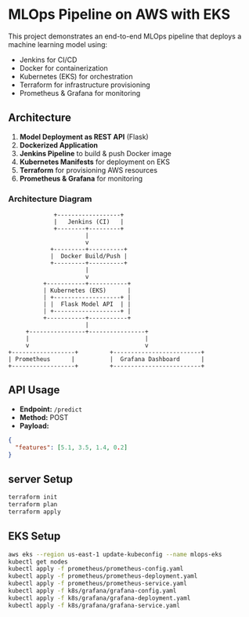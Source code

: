 
# MLOps Pipeline on AWS with EKS

This project demonstrates an end-to-end MLOps pipeline that deploys a machine learning model using:

- Jenkins for CI/CD
- Docker for containerization
- Kubernetes (EKS) for orchestration
- Terraform for infrastructure provisioning
- Prometheus & Grafana for monitoring

## Architecture

1. **Model Deployment as REST API** (Flask)
2. **Dockerized Application**
3. **Jenkins Pipeline** to build & push Docker image
4. **Kubernetes Manifests** for deployment on EKS
5. **Terraform** for provisioning AWS resources
6. **Prometheus & Grafana** for monitoring

### Architecture Diagram

                 +------------------+
                 |   Jenkins (CI)   |
                 +--------+---------+
                          |
                          v
                +---------+----------+
                |  Docker Build/Push |
                +---------+----------+
                          |
                          v
              +-----------+-----------+
              | Kubernetes (EKS)      |
              | +-------------------+ |
              | |  Flask Model API  | |
              | +-------------------+ |
              +-----------+-----------+
                          |
         +----------------+----------------+
         |                                 |  
         v                                 v
    +------------------+         +-------------------------+
    | Prometheus      |          |  Grafana Dashboard      |
    +------------------+         +-------------------------+





## API Usage

- **Endpoint:** `/predict`
- **Method:** POST
- **Payload:**
```json
{
  "features": [5.1, 3.5, 1.4, 0.2]
}
```

## server Setup

```bash
terraform init
terraform plan
terraform apply
```
## EKS Setup

```bash
aws eks --region us-east-1 update-kubeconfig --name mlops-eks
kubectl get nodes
kubectl apply -f prometheus/prometheus-config.yaml
kubectl apply -f prometheus/prometheus-deployment.yaml
kubectl apply -f prometheus/prometheus-service.yaml
kubectl apply -f k8s/grafana/grafana-config.yaml
kubectl apply -f k8s/grafana/grafana-deployment.yaml
kubectl apply -f k8s/grafana/grafana-service.yaml
```
